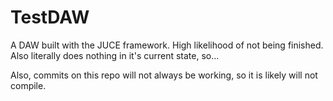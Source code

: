 # TestDAW
A DAW built with the JUCE framework. High likelihood of not being finished. Also literally does nothing in it's current state, so...

Also, commits on this repo will not always be working, so it is likely will not compile.
